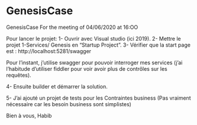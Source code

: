 # GenesisCase
GenesisCase
For the meeting of 04/06/2020 at 16:OO

Pour lancer le projet:
1-	Ouvrir avec Visual studio (ici 2019).
2-	Mettre le projet 1-Services/ Genesis en “Startup Project”.
3-	Vérifier que la start page est : http://localhost:5281/swagger

Pour l’instant, j’utilise swagger pour pouvoir interroger mes services (j’ai l’habitude d’utiliser fiddler pour voir avoir plus de contrôles sur les requêtes).

4-	Ensuite builder et démarrer la solution.

5-	J’ai ajouté un projet de tests pour les Contraintes business (Pas vraiment nécessaire car les besoin business sont simplistes)

Bien à vous,
Habib
